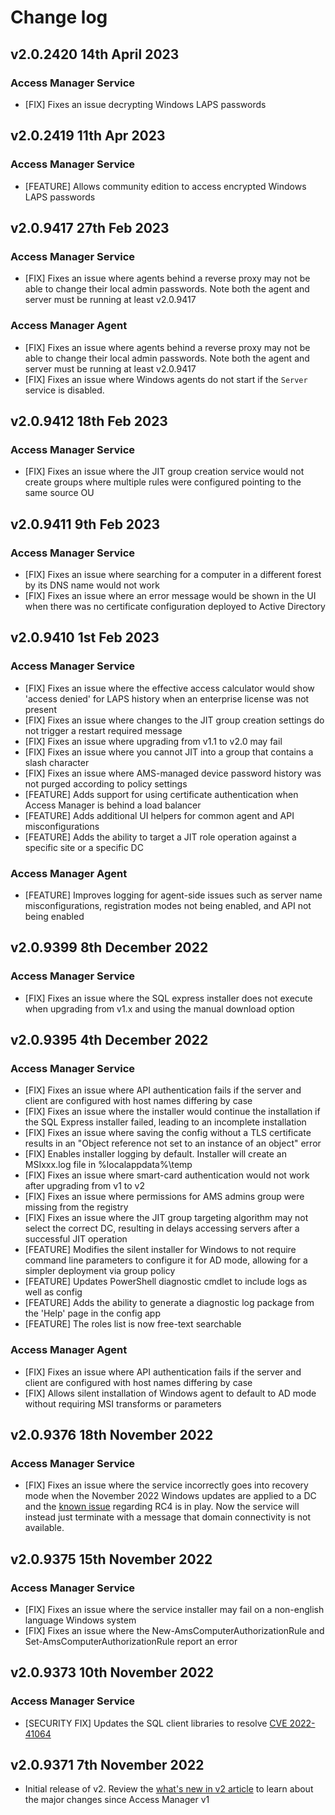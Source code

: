 # Change log

## v2.0.2420 14th April 2023
### Access Manager Service
- [FIX] Fixes an issue decrypting Windows LAPS passwords

## v2.0.2419 11th Apr 2023
### Access Manager Service
- [FEATURE] Allows community edition to access encrypted Windows LAPS passwords

## v2.0.9417 27th Feb 2023
### Access Manager Service
- [FIX] Fixes an issue where agents behind a reverse proxy may not be able to change their local admin passwords. Note both the agent and server must be running at least v2.0.9417

### Access Manager Agent
- [FIX] Fixes an issue where agents behind a reverse proxy may not be able to change their local admin passwords. Note both the agent and server must be running at least v2.0.9417
- [FIX] Fixes an issue where Windows agents do not start if the `Server` service is disabled.

## v2.0.9412 18th Feb 2023
### Access Manager Service
- [FIX] Fixes an issue where the JIT group creation service would not create groups where multiple rules were configured pointing to the same source OU

## v2.0.9411 9th Feb 2023
### Access Manager Service
- [FIX] Fixes an issue where searching for a computer in a different forest by its DNS name would not work
- [FIX] Fixes an issue where an error message would be shown in the UI when there was no certificate configuration deployed to Active Directory

## v2.0.9410 1st Feb 2023
### Access Manager Service
- [FIX] Fixes an issue where the effective access calculator would show 'access denied' for LAPS history when an enterprise license was not present
- [FIX] Fixes an issue where changes to the JIT group creation settings do not trigger a restart required message
- [FIX] Fixes an issue where upgrading from v1.1 to v2.0 may fail
- [FIX] Fixes an issue where you cannot JIT into a group that contains a slash character
- [FIX] Fixes an issue where AMS-managed device password history was not purged according to policy settings
- [FEATURE] Adds support for using certificate authentication when Access Manager is behind a load balancer
- [FEATURE] Adds additional UI helpers for common agent and API misconfigurations
- [FEATURE] Adds the ability to target a JIT role operation against a specific site or a specific DC

### Access Manager Agent
- [FEATURE] Improves logging for agent-side issues such as server name misconfigurations, registration modes not being enabled, and API not being enabled

## v2.0.9399 8th December 2022
### Access Manager Service
- [FIX] Fixes an issue where the SQL express installer does not execute when upgrading from v1.x and using the manual download option

## v2.0.9395 4th December 2022
### Access Manager Service
- [FIX] Fixes an issue where API authentication fails if the server and client are configured with host names differing by case
- [FIX] Fixes an issue where the installer would continue the installation if the SQL Express installer failed, leading to an incomplete installation
- [FIX] Fixes an issue where saving the config without a TLS certificate results in an "Object reference not set to an instance of an object" error
- [FIX] Enables installer logging by default. Installer will create an MSIxxx.log file in %localappdata%\temp
- [FIX] Fixes an issue where smart-card authentication would not work after upgrading from v1 to v2
- [FIX] Fixes an issue where permissions for AMS admins group were missing from the registry
- [FIX] Fixes an issue where the JIT group targeting algorithm may not select the correct DC, resulting in delays accessing servers after a successful JIT operation
- [FEATURE] Modifies the silent installer for Windows to not require command line parameters to configure it for AD mode, allowing for a simpler deployment via group policy
- [FEATURE] Updates PowerShell diagnostic cmdlet to include logs as well as config
- [FEATURE] Adds the ability to generate a diagnostic log package from the 'Help' page in the config app
- [FEATURE] The roles list is now free-text searchable

### Access Manager Agent
- [FIX] Fixes an issue where API authentication fails if the server and client are configured with host names differing by case
- [FIX] Allows silent installation of Windows agent to default to AD mode without requiring MSI transforms or parameters

## v2.0.9376 18th November 2022
### Access Manager Service
- [FIX] Fixes an issue where the service incorrectly goes into recovery mode when the November 2022 Windows updates are applied to a DC and the [known issue](https://support.microsoft.com/en-us/topic/kb5021131-how-to-manage-the-kerberos-protocol-changes-related-to-cve-2022-37966-fd837ac3-cdec-4e76-a6ec-86e67501407d#knownissues5021131) regarding RC4 is in play. Now the service will instead just terminate with a message that domain connectivity is not available.

## v2.0.9375 15th November 2022
### Access Manager Service
- [FIX] Fixes an issue where the service installer may fail on a non-english language Windows system
- [FIX] Fixes an issue where the New-AmsComputerAuthorizationRule and Set-AmsComputerAuthorizationRule report an error

## v2.0.9373 10th November 2022
### Access Manager Service
- [SECURITY FIX] Updates the SQL client libraries to resolve [CVE 2022-41064](https://github.com/dotnet/announcements/issues/239)

## v2.0.9371 7th November 2022
- Initial release of v2. Review the [what's new in v2 article](./whats-new.md) to learn about the major changes since Access Manager v1